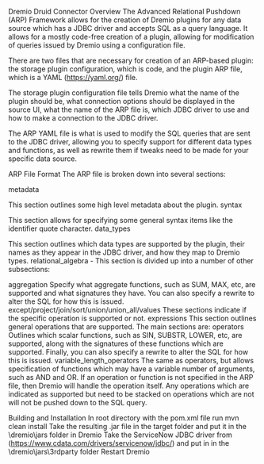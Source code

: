 Dremio Druid Connector
Overview
The Advanced Relational Pushdown (ARP) Framework allows for the creation of Dremio plugins for any data source which has a JDBC driver and accepts SQL as a query language. It allows for a mostly code-free creation of a plugin, allowing for modification of queries issued by Dremio using a configuration file.

There are two files that are necessary for creation of an ARP-based plugin: the storage plugin configuration, which is code, and the plugin ARP file, which is a YAML (https://yaml.org/) file.

The storage plugin configuration file tells Dremio what the name of the plugin should be, what connection options should be displayed in the source UI, what the name of the ARP file is, which JDBC driver to use and how to make a connection to the JDBC driver.

The ARP YAML file is what is used to modify the SQL queries that are sent to the JDBC driver, allowing you to specify support for different data types and functions, as well as rewrite them if tweaks need to be made for your specific data source.

ARP File Format
The ARP file is broken down into several sections:

metadata

This section outlines some high level metadata about the plugin.
syntax

This section allows for specifying some general syntax items like the identifier quote character.
data_types

This section outlines which data types are supported by the plugin, their names as they appear in the JDBC driver, and how they map to Dremio types.
relational_algebra - This section is divided up into a number of other subsections:

aggregation
Specify what aggregate functions, such as SUM, MAX, etc, are supported and what signatures they have. You can also specify a rewrite to alter the SQL for how this is issued.
except/project/join/sort/union/union_all/values
These sections indicate if the specific operation is supported or not.
expressions
This section outlines general operations that are supported. The main sections are:
operators
Outlines which scalar functions, such as SIN, SUBSTR, LOWER, etc, are supported, along with the signatures of these functions which are supported. Finally, you can also specify a rewrite to alter the SQL for how this is issued.
variable_length_operators
The same as operators, but allows specification of functions which may have a variable number of arguments, such as AND and OR.
If an operation or function is not specified in the ARP file, then Dremio will handle the operation itself. Any operations which are indicated as supported but need to be stacked on operations which are not will not be pushed down to the SQL query.

Building and Installation
In root directory with the pom.xml file run mvn clean install
Take the resulting .jar file in the target folder and put it in the \dremio\jars folder in Dremio
Take the ServiceNow JDBC driver from (https://www.cdata.com/drivers/servicenow/jdbc/) and put in in the \dremio\jars\3rdparty folder
Restart Dremio
